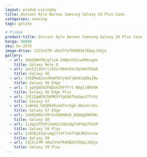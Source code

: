 ```yaml
---
layout: produk-casinghp
title: Outcast Kyle Barnes Samsung Galaxy S9 Plus Case
categories: samsung
tags: galaxy

# Produk
product-title: Outcast Kyle Barnes Samsung Galaxy S9 Plus Case
harga: 90000
sku: hn-2570
image-drive: 13C5v2TM-sReC5YeTR4RB2k7EQqcJVQje
gallery:
  - url: 1OQS0WhPBjq7izA-S9ObchVCuw4Mnigmv
    title: Galaxy Note 8
  - url: 1wnI3i1GVrizQ2LrUbeh9zCdySHwTO2pD
    title: Galaxy S6
  - url: 1YEEMw82xnfRm0TEYy4UfjWm91q8DaJAw
    title: Galaxy S6 Edge
  - url: 1_ypXgOZmIFQDseZhFfFrt-N8gliQRdUK
    title: Galaxy S6 Edge Plus
  - url: 1FE12gWCMJ5KMXXYYgGA6TkqGquS7fv5c
    title: Galaxy S7
  - url: 1iWnhG_hQSMkEKsmUfnrGgb-68Jxhr1hc
    title: Galaxy S7 Edge
  - url: 1uUO2H5XrCMrhu4OHONnD_OGbQgH96PWu
    title: Galaxy S8
  - url: 1i2qzdfP1Ps1UHZsJUExQg739Y8p7F8JP
    title: Galaxy S8 Plus
  - url: 1s03Bj61QruHg1ltVF7xU77qK3M2tnrxw
    title: Galaxy S9
  - url: 13C5v2TM-sReC5YeTR4RB2k7EQqcJVQje
    title: Galaxy S9 Plus
---
```

